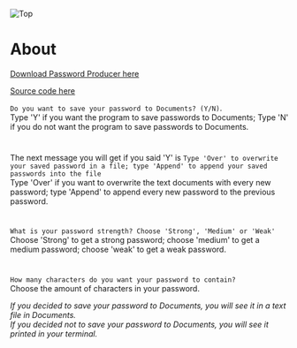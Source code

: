 ![Top](https://user-images.githubusercontent.com/95244851/150693766-4f32f954-3937-472c-b058-ff0301154d2d.png)

# About
[Download Password Producer here](https://github.com/k-ulyanov/PasswordProducer/releases/tag/Release)

[Source code here](https://github.com/k-ulyanov/PasswordProducer/blob/main/Password%20Producer.py)

`Do you want to save your password to Documents? (Y/N)`.\
Type 'Y' if you want the program to save passwords to Documents; Type 'N' if you do not want the program to save passwords to Documents.

#

The next message you will get if you said 'Y' is `Type 'Over' to overwrite your saved password in a file; type 'Append' to append your saved passwords into the file`\
Type 'Over' if you want to overwrite the text documents with every new password; type 'Append' to append every new password to the previous password.

#

`What is your password strength? Choose 'Strong', 'Medium' or 'Weak'`\
Choose 'Strong' to get a strong password; choose 'medium' to get a medium password; choose 'weak' to get a weak password.

#

`How many characters do you want your password to contain?`\
Choose the amount of characters in your password.

*If you decided to save your password to Documents, you will see it in a text file in Documents.*\
*If you decided not to save your password to Documents, you will see it printed in your terminal.*
